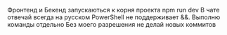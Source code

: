 Фронтенд и Бекенд запускаються к корня проекта npm run dev
В чате отвечай всегда на русском
PowerShell не поддерживает &&. Выполню команды отдельно
Без моего разрешения не делай новых коммитов
